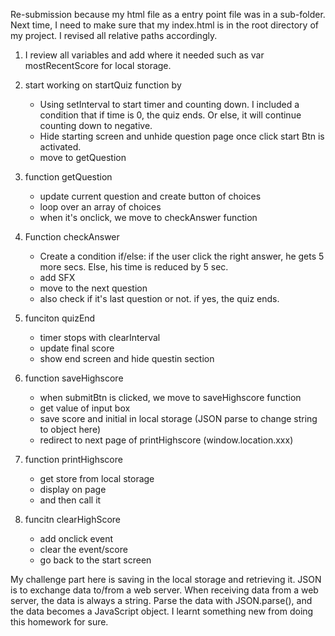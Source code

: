 Re-submission because my html file as a entry point file was in a sub-folder. Next time, I need to make sure that my index.html is in the root directory of my project. I revised all relative paths accordingly. 

1. I review all variables and add where it needed such as var mostRecentScore for local storage.
2. start working on startQuiz function by 
    - Using setInterval to start timer and counting down. I included a condition that if time is 0, the quiz ends. Or else, it will continue counting down to negative. 
    - Hide starting screen and unhide question page once click start Btn is activated.  
    - move to getQuestion 
3. function getQuestion 
    - update current question and create button of choices
    - loop over an array of choices
    - when it's onclick, we move to checkAnswer function
4. Function checkAnswer
    - Create a condition if/else: if the user click the right answer, he gets 5 more secs. Else, his time is reduced by 5 sec.
    - add SFX
    - move to the next question
    - also check if it's last question or not. if yes, the quiz ends.

5. funciton quizEnd
    - timer stops with clearInterval
    - update final score
    - show end screen and hide questin section

6. function saveHighscore
    - when submitBtn is clicked, we move to saveHighscore function
    - get value of input box
    - save score and initial in local storage (JSON parse to change string to object here)
    - redirect to next page of printHighscore (window.location.xxx)

7. function printHighscore 
    - get store from local storage 
    - display on page
    - and then call it

8. funcitn clearHighScore
    - add onclick event
    - clear the event/score
    - go back to the start screen

My challenge part here is saving in the local storage and retrieving it. JSON is to exchange data to/from a web server.
When receiving data from a web server, the data is always a string. Parse the data with JSON.parse(), and the data becomes a JavaScript object. I learnt something new from doing this homework for sure.



